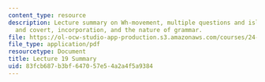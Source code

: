 ```yaml
---
content_type: resource
description: Lecture summary on Wh-movement, multiple questions and islands, overt
  and covert, incorporation, and the nature of grammar.
file: https://ol-ocw-studio-app-production.s3.amazonaws.com/courses/24-902-language-and-its-structure-ii-syntax-fall-2003/83fcb687b3bf647057e54a2a4f5a9384_ln19final_sum.pdf
file_type: application/pdf
resourcetype: Document
title: Lecture 19 Summary
uid: 83fcb687-b3bf-6470-57e5-4a2a4f5a9384
---
```

